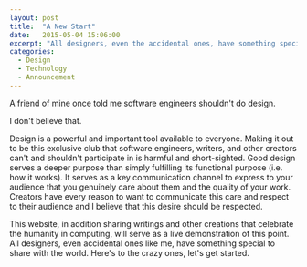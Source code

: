 ```yaml
---
layout: post
title:  "A New Start"
date:   2015-05-04 15:06:00
excerpt: "All designers, even the accidental ones, have something special to share."
categories:
  - Design
  - Technology
  - Announcement
---
```


A friend of mine once told me software engineers shouldn't do design.

I don't believe that.

Design is a powerful and important tool available to everyone. Making it out to be this exclusive club that software engineers, writers, and other creators can't and shouldn't participate in is harmful and short-sighted. Good design serves a deeper purpose than simply fulfilling its functional purpose (i.e. how it works). It serves as a key communication channel to express to your audience that you genuinely care about them and the quality of your work. Creators have every reason to want to communicate this care and respect to their audience and I believe that this desire should be respected.

This website, in addition sharing writings and other creations that celebrate the humanity in computing, will serve as a live demonstration of this point. All designers, even accidental ones like me, have something special to share with the world. Here's to the crazy ones, let's get started.